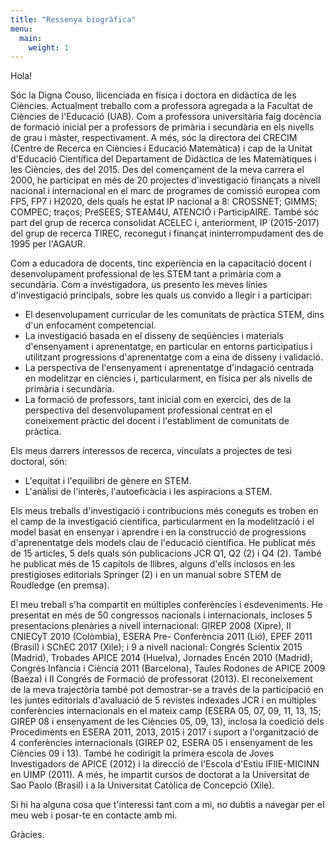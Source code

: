 ```yaml
---
title: "Ressenya biogràfica"
menu:
  main:
    weight: 1
---
```

Hola!

Sóc la Digna Couso, llicenciada en física i doctora en didàctica de les
Ciències. Actualment treballo com a professora agregada a la Facultat de
Ciències de l\'Educació (UAB). Com a professora universitària faig
docència de formació inicial per a professors de primària i secundària
en els nivells de grau i màster, respectivament. A més, sóc la directora
del CRECIM (Centre de Recerca en Ciències i Educació Matemàtica) i cap
de la Unitat d\'Educació Científica del Departament de Didàctica de les
Matemàtiques i les Ciències, des del 2015. Des del començament de la
meva carrera el 2000, he participat en més de 20 projectes
d\'investigació finançats a nivell nacional i internacional en el marc
de programes de comissió europea com FP5, FP7 i H2020, dels quals he
estat IP nacional a 8: CROSSNET; GIMMS; COMPEC; traços; PreSEES;
STEAM4U, ATENCIÓ i ParticipAIRE. També sóc part del grup de recerca
consolidat ACELEC i, anteriorment, IP (2015-2017) del grup de recerca
TIREC, reconegut i finançat ininterrompudament des de 1995 per l\'AGAUR.

Com a educadora de docents, tinc experiència en la capacitació docent i
desenvolupament professional de les STEM tant a primària com a
secundària. Com a investigadora, us presento les meves línies
d\'investigació principals, sobre les quals us convido a llegir i a
participar:

-   El desenvolupament curricular de les comunitats de pràctica STEM,
    dins d\'un enfocament competencial.
-   La investigació basada en el disseny de seqüències i materials
    d\'ensenyament i aprenentatge, en particular en entorns
    participatius i utilitzant progressions d\'aprenentatge com a eina
    de disseny i validació.
-   La perspectiva de l\'ensenyament i aprenentatge d\'indagació
    centrada en modelitzar en ciències i, particularment, en física per
    als nivells de primària i secundària.
-   La formació de professors, tant inicial com en exercici, des de la
    perspectiva del desenvolupament professional centrat en el
    coneixement pràctic del docent i l\'establiment de comunitats de
    pràctica.

Els meus darrers interessos de recerca, vinculats a projectes de tesi
doctoral, són:

-   L\'equitat i l\'equilibri de gènere en STEM.
-   L\'anàlisi de l\'interès, l\'autoeficàcia i les aspiracions a STEM.

Els meus treballs d\'investigació i contribucions més coneguts es troben
en el camp de la investigació científica, particularment en la
modelització i el model basat en ensenyar i aprendre i en la construcció
de progressions d\'aprenentatge dels models clau de l\'educació
científica. He publicat més de 15 articles, 5 dels quals són
publicacions JCR Q1, Q2 (2) i Q4 (2). També he publicat més de 15
capítols de llibres, alguns d\'ells inclosos en les prestigioses
editorials Springer (2) i en un manual sobre STEM de Roudledge (en
premsa).

El meu treball s\'ha compartit en múltiples conferències i
esdeveniments. He presentat en més de 50 congressos nacionals i
internacionals, incloses 5 presentacions plenàries a nivell
internacional: GIREP 2008 (Xipre), II CNIECyT 2010 (Colòmbia), ESERA
Pre- Conferència 2011 (Lió), EPEF 2011 (Brasil) i SChEC 2017 (Xile); i 9
a nivell nacional: Congrés Scientix 2015 (Madrid), Trobades APICE 2014
(Huelva), Jornades Encén 2010 (Madrid), Congrés Infància i Ciència 2011
(Barcelona), Taules Rodones de APICE 2009 (Baeza) i II Congrés de
Formació de professorat (2013). El reconeixement de la meva trajectòria
també pot demostrar-se a través de la participació en les juntes
editorials d\'avaluació de 5 revistes indexades JCR i en múltiples
conferències internacionals en el mateix camp (ESERA 05, 07, 09, 11, 13,
15; GIREP 08 i ensenyament de les Ciències 05, 09, 13), inclosa la
coedició dels Procediments en ESERA 2011, 2013, 2015 i 2017 i suport a
l\'organització de 4 conferències internacionals (GIREP 02, ESERA 05 i
ensenyament de les Ciències 09 i 13). També he codirigit la primera
escola de Joves Investigadors de APICE (2012) i la direcció de l\'Escola
d\'Estiu IFIIE-MICINN en UIMP (2011). A més, he impartit cursos de
doctorat a la Universitat de Sao Paolo (Brasil) i a la Universitat
Catòlica de Concepció (Xile).

Si hi ha alguna cosa que t\'interessi tant com a mi, no dubtis a navegar
per el meu web i posar-te en contacte amb mi.

Gràcies.
